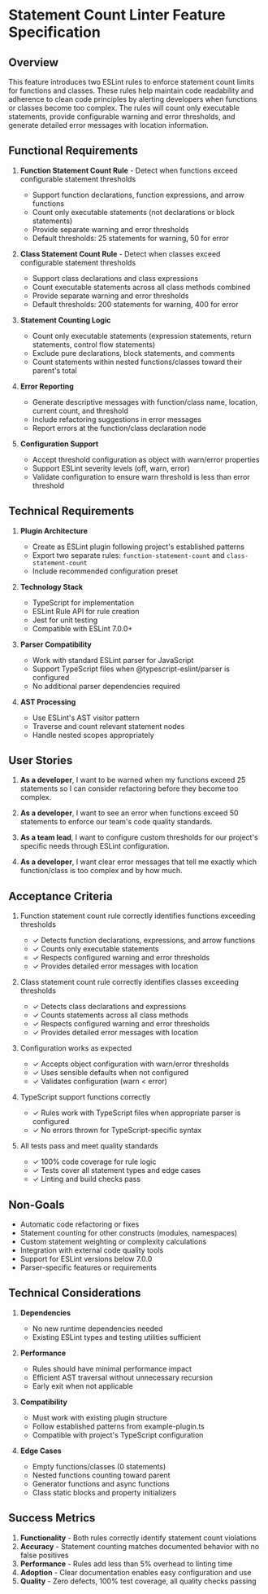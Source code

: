 # Statement Count Linter Feature Specification

## Overview

This feature introduces two ESLint rules to enforce statement count limits for functions and classes. These rules help maintain code readability and adherence to clean code principles by alerting developers when functions or classes become too complex. The rules will count only executable statements, provide configurable warning and error thresholds, and generate detailed error messages with location information.

## Functional Requirements

1. **Function Statement Count Rule** - Detect when functions exceed configurable statement thresholds
   - Support function declarations, function expressions, and arrow functions
   - Count only executable statements (not declarations or block statements)
   - Provide separate warning and error thresholds
   - Default thresholds: 25 statements for warning, 50 for error

2. **Class Statement Count Rule** - Detect when classes exceed configurable statement thresholds
   - Support class declarations and class expressions
   - Count executable statements across all class methods combined
   - Provide separate warning and error thresholds
   - Default thresholds: 200 statements for warning, 400 for error

3. **Statement Counting Logic**
   - Count only executable statements (expression statements, return statements, control flow statements)
   - Exclude pure declarations, block statements, and comments
   - Count statements within nested functions/classes toward their parent's total

4. **Error Reporting**
   - Generate descriptive messages with function/class name, location, current count, and threshold
   - Include refactoring suggestions in error messages
   - Report errors at the function/class declaration node

5. **Configuration Support**
   - Accept threshold configuration as object with warn/error properties
   - Support ESLint severity levels (off, warn, error)
   - Validate configuration to ensure warn threshold is less than error threshold

## Technical Requirements

1. **Plugin Architecture**
   - Create as ESLint plugin following project's established patterns
   - Export two separate rules: `function-statement-count` and `class-statement-count`
   - Include recommended configuration preset

2. **Technology Stack**
   - TypeScript for implementation
   - ESLint Rule API for rule creation
   - Jest for unit testing
   - Compatible with ESLint 7.0.0+

3. **Parser Compatibility**
   - Work with standard ESLint parser for JavaScript
   - Support TypeScript files when @typescript-eslint/parser is configured
   - No additional parser dependencies required

4. **AST Processing**
   - Use ESLint's AST visitor pattern
   - Traverse and count relevant statement nodes
   - Handle nested scopes appropriately

## User Stories

1. **As a developer**, I want to be warned when my functions exceed 25 statements so I can consider refactoring before they become too complex.

2. **As a developer**, I want to see an error when functions exceed 50 statements to enforce our team's code quality standards.

3. **As a team lead**, I want to configure custom thresholds for our project's specific needs through ESLint configuration.

4. **As a developer**, I want clear error messages that tell me exactly which function/class is too complex and by how much.

## Acceptance Criteria

1. Function statement count rule correctly identifies functions exceeding thresholds
   - ✓ Detects function declarations, expressions, and arrow functions
   - ✓ Counts only executable statements
   - ✓ Respects configured warning and error thresholds
   - ✓ Provides detailed error messages with location

2. Class statement count rule correctly identifies classes exceeding thresholds
   - ✓ Detects class declarations and expressions
   - ✓ Counts statements across all class methods
   - ✓ Respects configured warning and error thresholds
   - ✓ Provides detailed error messages with location

3. Configuration works as expected
   - ✓ Accepts object configuration with warn/error thresholds
   - ✓ Uses sensible defaults when not configured
   - ✓ Validates configuration (warn < error)

4. TypeScript support functions correctly
   - ✓ Rules work with TypeScript files when appropriate parser is configured
   - ✓ No errors thrown for TypeScript-specific syntax

5. All tests pass and meet quality standards
   - ✓ 100% code coverage for rule logic
   - ✓ Tests cover all statement types and edge cases
   - ✓ Linting and build checks pass

## Non-Goals

- Automatic code refactoring or fixes
- Statement counting for other constructs (modules, namespaces)
- Custom statement weighting or complexity calculations
- Integration with external code quality tools
- Support for ESLint versions below 7.0.0
- Parser-specific features or requirements

## Technical Considerations

1. **Dependencies**
   - No new runtime dependencies needed
   - Existing ESLint types and testing utilities sufficient

2. **Performance**
   - Rules should have minimal performance impact
   - Efficient AST traversal without unnecessary recursion
   - Early exit when not applicable

3. **Compatibility**
   - Must work with existing plugin structure
   - Follow established patterns from example-plugin.ts
   - Compatible with project's TypeScript configuration

4. **Edge Cases**
   - Empty functions/classes (0 statements)
   - Nested functions counting toward parent
   - Generator functions and async functions
   - Class static blocks and property initializers

## Success Metrics

1. **Functionality** - Both rules correctly identify statement count violations
2. **Accuracy** - Statement counting matches documented behavior with no false positives
3. **Performance** - Rules add less than 5% overhead to linting time
4. **Adoption** - Clear documentation enables easy configuration and use
5. **Quality** - Zero defects, 100% test coverage, all quality checks passing
